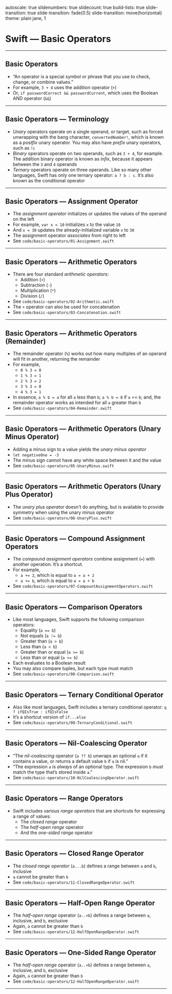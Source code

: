 autoscale: true
slidenumbers: true
slidecount: true
build-lists: true
slide-transition: true
slide-transition: fade(0.5)
slide-transition: move(horizontal)
theme: plain jane, 1

# Swift — Basic Operators

---

## Basic Operators

* “An operator is a special symbol or phrase that you use to check, change, or combine values.”
* For example, `3 + 4` uses the addition operator (`+`)
* Or, `if passwordCorrect && passwordCurrent`, which uses the Boolean AND operator (`&&`)

---

## Basic Operators — Terminology

* *Unary* operators operate on a single operand, or target, such as forced unwrapping with the bang character, `convertedNumber!`, which is known as a *postfix* unary operator. You may also have *prefix* unary operators, such as `!c`
* *Binary* operators operate on two operands, such as `3 + 4`, for example. The addition binary operator is known as *infix*, because it appears between the `3` and `4` operands
* *Ternary* operators operate on three operands. Like so many other languages, Swift has only one ternary operator: `a ? b : c`. It’s also known as the conditional operator

---

## Basic Operators — Assignment Operator

* The *assignment operator* initializes or updates the values of the operand on the left
* For example, `var x = 10` initializes `x` to the value `10`
* And `x = 30` updates the already-initialized variable `x` to `30`
* The assignment operator *associates* from right to left
* See `code/basic-operators/01-Assignment.swift`

---

## Basic Operators — Arithmetic Operators

* There are four standard *arithmetic operators*:
    * Addition (`+`)
    * Subtraction (`-`)
    * Multiplication (`*`)
    * Division (`/`)
* See `code/basic-operators/02-Arithmetic.swift`
* The `+` operator can also be used for concatenation
* See `code/basic-operators/03-Concatenation.swift`

---

## Basic Operators — Arithmetic Operators (Remainder)

* The remainder operator (`%`) works out how many multiples of an operand will fit in another, returning the remainder
* For example,
    * `0 % 3 = 0`
    * `1 % 3 = 1`
    * `2 % 3 = 2`
    * `3 % 3 = 0`
    * `4 % 3 = 1`
* In essence, `a % b = a` for all `a` less than `b`; `a % b = 0` if `a` == `b`; and, the remainder operator works as intended for all `a` greater than `b`
* See `code/basic-operators/04-Remainder.swift`

---

## Basic Operators — Arithmetic Operators (Unary Minus Operator)

* Adding a minus sign to a value yields the *unary minus operator*
* `let negativeOne = -3`
* The minus sign cannot have any white space between it and the value
* See `code/basic-operators/05-UnaryMinus.swift`

---

## Basic Operators — Arithmetic Operators (Unary Plus Operator)

* The *unary plus operator* doesn’t do anything, but is available to provide symmetry when using the unary minus operator
* See `code/basic-operators/06-UnaryPlus.swift`

---

## Basic Operators — Compound Assignment Operators

* The *compound assignment operators* combine assignment (`=`) with another operation. It’s a shortcut.
* For example,
    * `a += 2`, which is equal to `a = a + 2`
    * `a += b`, which is equal to `a = a + b`
* See `code/basic-operators/07-CompountAssignmentOperators.swift`

---

## Basic Operators — Comparison Operators

* Like most languages, Swift supports the following comparison operators:
    * Equality (`a == b`)
    * Not equals (`a != b`)
    * Greater than (`a > b`)
    * Less than (`a < b`)
    * Greater than or equal (`a >= b`)
    * Less than or equal (`a <= b`)
* Each evaluates to a Boolean result
* You may also compare tuples, but each type must match
* See `code/basic-operators/08-Comparison.swift`

---

## Basic Operators — Ternary Conditional Operator

* Also like most languages, Swift includes a ternary conditional operator: `q ? ifQIsTrue : ifQIsFalse`
* It’s a shortcut version of `if...else`
* See `code/basic-operators/09-TernaryConditional.swift`

---

## Basic Operators — Nil-Coalescing Operator

* “The *nil-coalescing* operator (`a ?? b`) unwraps an optional `a` if it contains a value, or returns a default value `b` if `a` is nil.”
* “The expression `a` is *always* of an optional type. The expression `b` *must* match the type that’s stored inside `a`.”
* See `code/basic-operators/10-NilCoalescingOperator.swift`

---

## Basic Operators — Range Operators

* Swift includes various *range operators* that are shortcuts for expressing a range of values:
    * The *closed range* operator
    * The *half-open range* operator
    * And the *one-sided range* operator

---

## Basic Operators — Closed Range Operator

* The *closed range operator* (`a...b`) defines a range between `a` and `b`, inclusive
* `a` cannot be greater than `b`
* See `code/basic-operators/11-ClosedRangeOperator.swift`

---

## Basic Operators — Half-Open Range Operator

* The *half-open range* operator (`a..<b`) defines a range between `a`, inclusive, and `b`, exclusive
* Again, `a` cannot be greater than `b`
* See `code/basic-operators/12-HalfOpenRangeOperator.swift`

---

## Basic Operators — One-Sided Range Operator

* The *half-open range* operator (`a..<b`) defines a range between `a`, inclusive, and `b`, exclusive
* Again, `a` cannot be greater than `b`
* See `code/basic-operators/12-HalfOpenRangeOperator.swift`

---
